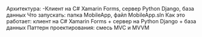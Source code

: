 
Архитектура: 
-Клиент на C# Xamarin Forms, сервер Python Django, база данных
Что запускать: папка MobileApp, файл MobileApp.sln
Как это работает: клиент на C# Xamarin Forms + сервер на Python Django + база данных
Паттерн проектирования: смесь MVC и MVVM

